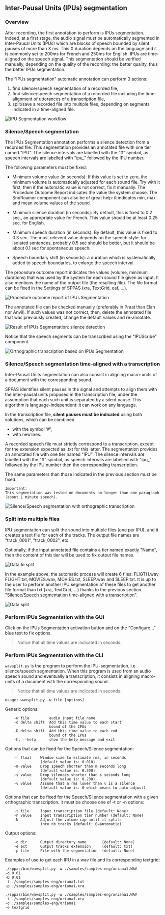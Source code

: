 ## Inter-Pausal Units (IPUs) segmentation

### Overview

After recording, the first annotation to perform is IPUs segmentation. Indeed,
at a first stage, the audio signal must be automatically segmented in
Inter-Pausal Units (IPUs) which are blocks of speech bounded by silent pauses
of more than X ms. This X duration depends on the language and it is commonly
set to 200ms for French and 250ms for English. IPUs are time-aligned on the
speech signal. This segmentation should be verified manually, depending on the
quality of the recording: the better quality, thus the better IPUs segmentation.

The "IPUs segmentation" automatic annotation can perform 3 actions:

1. find silence/speech segmentation of a recorded file,
2. find silence/speech segmentation of a recorded file including
   the time-alignment of utterances of a transcription file,
3. split/save a recorded file into multiple files, depending on segments
   indicated in a time-aligned file.

![IPU Segmentation workflow](./etc/figures/segmworkflow.bmp)


### Silence/Speech segmentation

The IPUs Segmentation annotation performs a silence detection from a
recorded file. This segmentation provides an annotated file with one tier
named "IPU". The silence intervals are labelled with the "#" symbol,
as speech intervals are labelled with "ipu_" followed by the IPU number.

The following parameters must be fixed:

* Minimum volume value (in seconds):
If this value is set to zero, the minimum volume is automatically adjusted
for each sound file. Try with it first, then if the automatic value is not
correct, fix it manually. The Procedure Outcome Report indicates the value
the system choose. The SndRoamer component can also be of great help: it
indicates min, max and mean volume values of the sound.

* Minimum silence duration (in seconds):
By default, this is fixed to 0.2 sec., an appropriate value for French.
This value should be at least 0.25 sec. for English.

* Minimum speech duration (in seconds):
By default, this value is fixed to 0.3 sec. The most relevent value depends on
the speech style: for isolated sentences, probably 0.5 sec should be better,
but it should be about 0.1 sec for spontaneous speech.

* Speech boundary shift (in seconds): a duration which is systematically added
to speech boundaries, to enlarge the speech interval.

The procedure outcome report indicates the values (volume, minimum durations)
that was used by the system for each sound file given as input. It also mentions
the name of the output file (the resulting file). The file format can be fixed
in the Settings of SPPAS (xra, TextGrid, eaf, ...).

![Procedure outcome report of IPUs Segmentation](./etc/screenshots/ipu-seg-log.png)

The annotated file can be checked manually (preferably in Praat than Elan nor Anvil).
If such values was not correct, then, delete the annotated file that was
previously created, change the default values and re-annotate.

![Result of IPUs Segmentation: silence detection](./etc/screenshots/ipu-seg-result1.png)

Notice that the speech segments can be transcribed using the "IPUScribe" component.

![Orthographic transcription based on IPUs Segmentation](./etc/screenshots/IPUscribe-2.png)


### Silence/Speech segmentation time-aligned with a transcription

Inter-Pausal Units segmentation can also consist in aligning macro-units of a
document with the corresponding sound.

SPPAS identifies silent pauses in the signal and attempts to align them with
the inter-pausal units proposed in the transcription file, under the assumption
that each such unit is separated by a silent pause.
This algorithm is language-independent: it can work on any language.

In the transcription file, **silent pauses must be indicated** using both
solutions, which can be combined:

* with the symbol '#',
* with newlines.

A recorded speech file must strictly correspond to a transcription, except
for the extension expected as .txt for this latter.
The segmentation provides an annotated file with one tier named "IPU".
The silence intervals are labelled with the "#" symbol,
as speech intervals are labelled with "ipu_" followed by the IPU number
then the corresponding transcription.

The same parameters than those indicated in the previous section must be fixed.

    Important:
    This segmentation was tested on documents no longer than one paragraph
    (about 1 minute speech).

![Silence/Speech segmentation with orthographic transcription](./etc/screenshots/ipu-seg-result2.png)


### Split into multiple files

IPU segmentation can split the sound into multiple files (one per IPU), and it
creates a text file for each of the tracks. The output file names are
"track_0001", "track_0002", etc.

Optionally, if the input annotated file contains a tier named exactly "Name",
then the content of this tier will be used to fix output file names.

![Data to split](./etc/screenshots/ipu-seg-result3.png)

In the example above, the automatic process will create 6 files:
FLIGTH.wav, FLIGHT.txt, MOVIES.wav, MOVIES.txt, SLEEP.wav and SLEEP.txt.
It is up to the user to perform another IPU segmentation of these files
to get another file format than txt (xra, TextGrid, ...) thanks to the
previous section "Silence/Speech segmentation time-aligned with a transcription".

![Data split](./etc/screenshots/ipu-seg-result3-files.png)


### Perform IPUs Segmentation with the GUI

Click on the IPUs Segmentation activation button and on the "Configure..." blue
text to fix options.

>Notice that all time values are indicated in seconds.


### Perform IPUs Segmentation with the CLI

`wavsplit.py` is the program to perform the IPU-segmentation, i.e.
silence/speech segmentation.
When this program is used from an audio speech sound and eventually a
transcription, it consists in aligning macro-units of a document with the
corresponding sound.

>Notice that all time values are indicated in seconds.

~~~~~~~~~~~~~~~~~~~~~~~~~~~~~~~~~~~~~~~~~~~~~~
usage: wavsplit.py -w file [options]
~~~~~~~~~~~~~~~~~~~~~~~~~~~~~~~~~~~~~~~~~~~~~~

Generic options:

~~~~~~~~~~~~~~~~~~~~~~~~~~~~~~~~~~~~~~~~~~~~~~
    -w file		    audio input file name
    -d delta shift	Add this time value to each start
                    bound of the IPUs
    -D delta shift	Add this time value to each end
                    bound of the IPUs
    -h, --help      show the help message and exit
~~~~~~~~~~~~~~~~~~~~~~~~~~~~~~~~~~~~~~~~~~~~~~

Options that can be fixed for the Speech/Silence segmentation:

~~~~~~~~~~~~~~~~~~~~~~~~~~~~~~~~~~~~~~~~~~~~~~
    -r float 	Window size to estimate rms, in seconds
                (default value is: 0.010)
    -m value 	Drop speech shorter than m seconds long
                (default value is: 0.300)
    -s value 	Drop silences shorter than s seconds long
                (default value is: 0.200)
    -v value 	Assume that a rms lower than v is a silence
                (default value is: 0 which means to auto-adjust)
~~~~~~~~~~~~~~~~~~~~~~~~~~~~~~~~~~~~~~~~~~~~~~

Options that can be fixed for the Speech/Silence segmentation with
a given orthographic transcription. It must be choose one of -t or -n options:

~~~~~~~~~~~~~~~~~~~~~~~~~~~~~~~~~~~~~~~~~~~~~~
    -t file 	Input transcription file (default: None)
    -n value 	Input transcription tier number (default: None)
    -N 		    Adjust the volume cap until it splits
                into nb tracks (default: 0=automatic)
~~~~~~~~~~~~~~~~~~~~~~~~~~~~~~~~~~~~~~~~~~~~~~

Output options:

~~~~~~~~~~~~~~~~~~~~~~~~~~~~~~~~~~~~~~~~~~~~~~
    -o dir		Output directory name       (default: None)
    -e ext		Output tracks extension     (default: txt)
    -p file		File with the segmentation  (default: None)
~~~~~~~~~~~~~~~~~~~~~~~~~~~~~~~~~~~~~~~~~~~~~~

Examples of use to get each IPU in a wav file and its corresponding textgrid:

~~~~~~~~~~~~~~~~~~~~~~~~~~~~~~~~~~~~~~~~~~~~~~
./sppas/bin/wavsplit.py -w ./samples/samples-eng/oriana1.WAV
-d 0.01
-D 0.01
-t ./samples/samples-eng/oriana1.txt
-p ./samples/samples-eng/oriana1.xra

./sppas/bin/wavsplit.py -w ./samples/samples-eng/oriana1.WAV
-t ./samples/samples-eng/oriana1.xra
-o ./samples/samples-eng/oriana1
-e textgrid
~~~~~~~~~~~~~~~~~~~~~~~~~~~~~~~~~~~~~~~~~~~~~~


